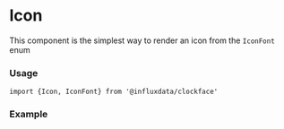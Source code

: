 # Icon

This component is the simplest way to render an icon from the `IconFont` enum

### Usage
```tsx
import {Icon, IconFont} from '@influxdata/clockface'
```

### Example
<!-- STORY -->


<!-- STORY HIDE START -->

<!-- STORY HIDE END -->

<!-- PROPS -->
